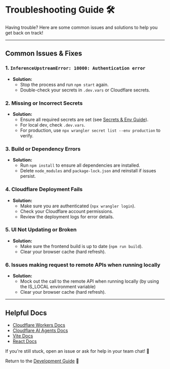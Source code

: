 # Troubleshooting Guide 🛠️

Having trouble? Here are some common issues and solutions to help you get back on track!

---

## Common Issues & Fixes

### 1. `InferenceUpstreamError: 10000: Authentication error`
- **Solution:**
  - Stop the process and run `npm start` again.
  - Double-check your secrets in `.dev.vars` or Cloudflare secrets.

### 2. Missing or Incorrect Secrets
- **Solution:**
  - Ensure all required secrets are set (see [Secrets & Env Guide](secrets-and-env.md)).
  - For local dev, check `.dev.vars`.
  - For production, use `npx wrangler secret list --env production` to verify.

### 3. Build or Dependency Errors
- **Solution:**
  - Run `npm install` to ensure all dependencies are installed.
  - Delete `node_modules` and `package-lock.json` and reinstall if issues persist.

### 4. Cloudflare Deployment Fails
- **Solution:**
  - Make sure you are authenticated (`npx wrangler login`).
  - Check your Cloudflare account permissions.
  - Review the deployment logs for error details.

### 5. UI Not Updating or Broken
- **Solution:**
  - Make sure the frontend build is up to date (`npm run build`).
  - Clear your browser cache (hard refresh).

### 6. Issues making request to remote APIs when running locally
- **Solution:**
  - Mock out the call to the remote API when running locally (by using the IS_LOCAL environment variable)
  - Clear your browser cache (hard refresh).

---

## Helpful Docs
- [Cloudflare Workers Docs](https://developers.cloudflare.com/workers/)
- [Cloudflare AI Agents Docs](https://developers.cloudflare.com/agents/)
- [Vite Docs](https://vitejs.dev/)
- [React Docs](https://react.dev/)

If you're still stuck, open an issue or ask for help in your team chat! 💬

Return to the [Development Guide](../DEVELOPMENT.md) 🚀
